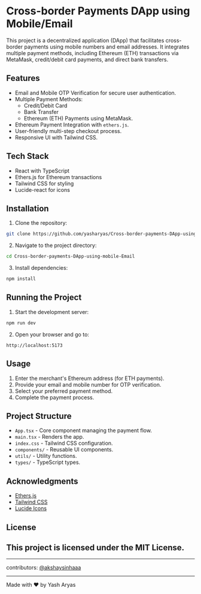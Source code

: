# Cross-border Payments DApp using Mobile/Email

This project is a decentralized application (DApp) that facilitates cross-border payments using mobile numbers and email addresses. It integrates multiple payment methods, including Ethereum (ETH) transactions via MetaMask, credit/debit card payments, and direct bank transfers.

## Features
- Email and Mobile OTP Verification for secure user authentication.
- Multiple Payment Methods:
  - Credit/Debit Card
  - Bank Transfer
  - Ethereum (ETH) Payments using MetaMask.
- Ethereum Payment Integration with `ethers.js`.
- User-friendly multi-step checkout process.
- Responsive UI with Tailwind CSS.

## Tech Stack
- React with TypeScript
- Ethers.js for Ethereum transactions
- Tailwind CSS for styling
- Lucide-react for icons

## Installation
1. Clone the repository:
```bash
git clone https://github.com/yasharyas/Cross-border-payments-DApp-using-mobile-Email.git
```
2. Navigate to the project directory:
```bash
cd Cross-border-payments-DApp-using-mobile-Email
```
3. Install dependencies:
```bash
npm install
```

## Running the Project
1. Start the development server:
```bash
npm run dev
```
2. Open your browser and go to:
```plaintext
http://localhost:5173
```

## Usage
1. Enter the merchant's Ethereum address (for ETH payments).
2. Provide your email and mobile number for OTP verification.
3. Select your preferred payment method.
4. Complete the payment process.

## Project Structure
- `App.tsx` - Core component managing the payment flow.
- `main.tsx` - Renders the app.
- `index.css` - Tailwind CSS configuration.
- `components/` - Reusable UI components.
- `utils/` - Utility functions.
- `types/` - TypeScript types.

## Acknowledgments
- [Ethers.js](https://docs.ethers.org/)
- [Tailwind CSS](https://tailwindcss.com/)
- [Lucide Icons](https://lucide.dev/)

## License
This project is licensed under the MIT License.
---
---
contributors: [@akshaysinhaaa](https://github.com/akshaysinhaaa)

---
Made with ❤️ by Yash Aryas

